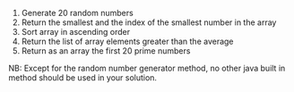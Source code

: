 1. Generate 20 random numbers
2. Return the smallest and the index of the smallest number in the array
3. Sort array in ascending order
4. Return the list of array elements greater than the average
5. Return as an array the first 20 prime numbers

NB: Except for the random number generator method, no other java built in method should be used in your solution.
